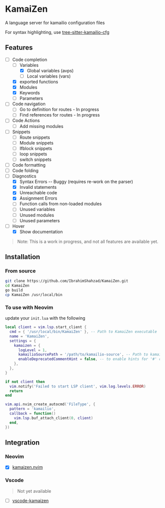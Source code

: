 # KamaiZen
A language server for kamailio configuration files

For syntax highlighting, use [tree-sitter-kamailio-cfg](https://github.com/IbrahimShahzad/tree-sitter-kamailio-cfg)


## Features
- [ ] Code completion
    - [ ] Variables
      - [x] Global variables (avps)
      - [ ] Local variables (vars)
    - [x] exported functions
    - [x] Modules
    - [x] Keywords
    - [ ] Parameters
- [ ] Code navigation
  - [ ] Go to definition for routes - In progress
  - [ ] Find references for routes - In progress
- [ ] Code Actions
  - [ ] Add missing modules
- [ ] Snippets
  - [ ] Route snippets
  - [ ] Module snippets
  - [ ] Ifblock snippets
  - [ ] loop snippets
  - [ ] switch snippets
- [ ] Code formatting
- [ ] Code folding
- [ ] Diagnostics
    - [x] Syntax Errors -- Buggy (requires re-work on the parser)
    - [x] Invalid statements
    - [x] Unreachable code
    - [x] Assignment Errors
    - [ ] Function calls from non-loaded modules
    - [ ] Unused variables
    - [ ] Unused modules
    - [ ] Unused parameters
- [ ] Hover
    - [x] Show documentation

> Note: This is a work in progress, and not all features are available yet.

## Installation

### From source

```bash
git clone https://github.com/IbrahimShahzad/KamaiZen.git 
cd KamaiZen
go build
cp KamaiZen /usr/local/bin
```

### To use with Neovim

update your `init.lua` with the following

```lua
local client = vim.lsp.start_client {
  cmd = { '/usr/local/bin/KamaiZen' }, -- Path to KamaiZen executable
  name = 'KamaiZen',
  settings = {
    kamaizen = {
      logLevel = 1,
      kamailioSourcePath = '/path/to/kamailio-source', -- Path to kamailio source
      enableDeprecatedCommentHint = false, -- to enable hints for '#' comments
    },
  },
}

if not client then
  vim.notify('Failed to start LSP client', vim.log.levels.ERROR)
  return
end

vim.api.nvim_create_autocmd('FileType', {
  pattern = 'kamailio',
  callback = function()
    vim.lsp.buf_attach_client(0, client)
  end,
})
```

## Integration

### Neovim

- [x] [kamaizen.nvim](https://github.com/IbrahimShahzad/kamaizen.nvim)

### Vscode

> Not yet available

- [ ] [vscode-kamaizen](github.com/IbrahimShahzad/vscode-kamaizen)


